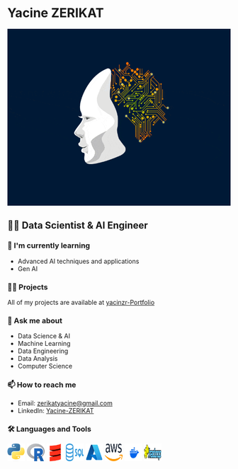 # Yacine ZERIKAT

<div align="center">
  <img src="./0_Yb_BsikIKFAtuKj9.gif" width="600" height="400" alt="Data Science & AI Animation"/>
</div>

## 👨‍💻 Data Scientist & AI Engineer



### 🌱 I'm currently learning
- Advanced AI techniques and applications
- Gen AI

### 👨‍💻 Projects
All of my projects are available at [yacinzr-Portfolio](https://yacinzr.github.io/Portfolio-/)

### 💬 Ask me about
- Data Science & AI
- Machine Learning
- Data Engineering
- Data Analysis
- Computer Science


### 📫 How to reach me
- Email: zerikatyacine@gmail.com
- LinkedIn: [Yacine-ZERIKAT](https://linkedin.com/in/yacine-zerikat-b0256a188)


### 🛠 Languages and Tools

<p align="left">
  <img src="./Python.png" alt="Python" width="40" height="40"/>
  <img src="./R.PNG" alt="R" width="40" height="40"/>
  <img src="./scala.png" alt="scala" width="40" height="40"/>
  <img src="./SQL.png" alt="SQL" width="40" height="40"/>
  <img src="./azure.png" alt="azure" width="40" height="40"/>
  <img src="./aws.png" alt="aws" width="40" height="40"/>
  <img src="./docker.PNG" alt="docker" width="40" height="40"/>
  <img src="./hadoop.png" alt="hadoop" width="40" height="40"/>

</p>
